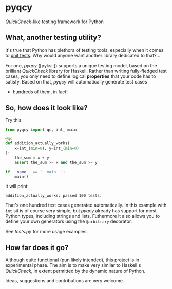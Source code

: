 # pyqcy

_QuickCheck_-like testing framework for Python

## What, another testing utility?

It's true that Python has plethora of testing tools, especially when it comes to
[unit tests](http://packages.python.org/testing/#unit-testing-tools). Why would
anyone want another library dedicated to that?...

For one, _pyqcy_ (\[pyksi:\]) supports a unique testing model, based on the
brilliant _QuickCheck_ library for Haskell. Rather than writing fully-fledged
test cases, you only need to define logical **properties** that your code
has to satisfy. Based on that, _pyqcy_ will automatically generate test cases
- hundreds of them, in fact!

## So, how does it look like?

Try this:

```python
from pyqcy import qc, int_ main

@qc
def addition_actually_works(
	x=int_(min=0), y=int_(min=0)
):
	the_sum = x + y
	assert the_sum >= x and the_sum >= y

if __name__ == '__main__':
	main()
```
It will print:

    addition_actually_works: passed 100 tests.

That's one hundred test cases generated automatically. In this example
with <code>int</code> sit is of course very simple, but _pyqcy_ already
has support for most Python types, including strings and lists.
Futhermore it also allows you to define your own generators
using the <code>@arbitrary</code> decorator.

See _tests.py_ for more usage examples.

## How far does it go?

Although quite functional (pun likely intended), this project is in experimental phase.
The aim is to make very similar to Haskell's _QuickCheck_, in extent
permitted by the dynamic nature of Python.

Ideas, suggestions and contributions are very welcome.
